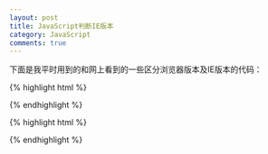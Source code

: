 ```yaml
---
layout: post
title: JavaScript判断IE版本
category: JavaScript
comments: true
---
```


下面是我平时用到的和网上看到的一些区分浏览器版本及IE版本的代码：

{% highlight html %}
<script>
/*@cc_on 
@if (@_jscript_version > 5.7) 
document.write("You are using IE8+"); 
@elif (@_jscript_version == 5.7 && window.XMLHttpRequest) 
document.write("You are using IE7"); 
@elif (@_jscript_version == 5.6 || (@_jscript_version == 5.7 && !window.XMLHttpRequest)) 
document.write("You are using IE6"); 
@elif (@_jscript_version == 5.5) 
document.write("You are using IE5.5"); 
@else 
document.write("You are using IE5 or older"); 
@end 
@*/ 
</script>
{% endhighlight %}

{% highlight html %}
<script> 
// Option from Dean Edwards

//以下两行，利用IE支持条件编译进行判断
var ie = /*@cc_on!@*/false;  
   
// Use the commented line:   
var ie//@cc_on=1;   
   
// Variation (shorter variable):   

//以下两行，利用ie不支持垂直制表符判断
var ie = '\v'=='v';  
   
// Option to Gareth Hayes (former record-holder):
var ie = !+"\v1";

//利用了IE与标准浏览器在处理数组的toString方法的差异做成的.
//对于标准游览器,如果数组里面最后一个字符为逗号,JS引擎会自动剔除它
var ie = !-[1,]; 
</script> 
{% endhighlight %}